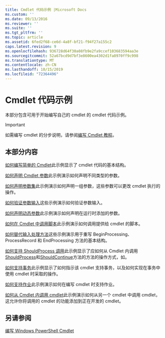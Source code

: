 ```yaml
---
title: Cmdlet 代码示例 |Microsoft Docs
ms.custom: ''
ms.date: 09/13/2016
ms.reviewer: ''
ms.suite: ''
ms.tgt_pltfrm: ''
ms.topic: article
ms.assetid: 6fed2f68-ce6d-4a8f-bf21-f94f27a155c2
caps.latest.revision: 9
ms.openlocfilehash: 936728d64f30a08fb9e2fa9ccef103683594aa3e
ms.sourcegitcommit: 52a67bcd9d7bf3e8600ea4302d1fa8970ff9c998
ms.translationtype: MT
ms.contentlocale: zh-CN
ms.lasthandoff: 10/15/2019
ms.locfileid: "72364496"
---
```

# <a name="examples-of-cmdlet-code"></a>Cmdlet 代码示例

本部分包含可用于开始编写自己的 cmdlet 的 cmdlet 代码示例。

> [!IMPORTANT]
> 如需编写 cmdlet 的分步说明，请参阅[编写 Cmdlet 教程](./tutorials-for-writing-cmdlets.md)。

## <a name="in-this-section"></a>本部分内容

[如何编写简单的 Cmdlet](./how-to-write-a-simple-cmdlet.md)此示例显示了 cmdlet 代码的基本结构。

[如何声明 Cmdlet 参数](./how-to-declare-cmdlet-parameters.md)此示例演示如何声明不同类型的参数。

[如何声明参数集](./how-to-declare-parameter-sets.md)此示例演示如何声明一组参数，这些参数可以更改 cmdlet 执行的操作。

[如何验证参数输入](./how-to-validate-parameter-input.md)这些示例演示如何验证参数输入。

[如何声明动态参数](./how-to-declare-dynamic-parameters.md)此示例演示如何声明在运行时添加的参数。

[如何在 Cmdlet 中调用脚本](./how-to-invoke-scripts-within-a-cmdlet.md)此示例演示如何调用提供给 cmdlet 的脚本。

[如何替代输入处理方法](./how-to-override-input-processing-methods.md)这些示例演示用于重写 BeginProcessing、ProcessRecord 和 EndProcessing 方法的基本结构。

[如何支持 ShouldProcess 调用](./how-to-request-confirmations.md)此示例显示了应如何从 Cmdlet 内调用[ShouldProcess](/dotnet/api/System.Management.Automation.Cmdlet.ShouldProcess)和[ShouldContinue](/dotnet/api/System.Management.Automation.Cmdlet.ShouldContinue)方法的方法的操作方式，如。

[如何支持事务](./how-to-support-transactions.md)此示例显示了如何指示该 cmdlet 支持事务，以及如何实现在事务中使用 cmdlet 时采取的操作。

[如何支持作业](./how-to-support-jobs.md)此示例演示如何在编写 cmdlet 时支持作业。

[如何从 Cmdlet 内调用 cmdlet](./how-to-invoke-a-cmdlet-from-within-a-cmdlet.md)此示例演示如何从另一个 cmdlet 中调用 cmdlet，这允许你将调用的 cmdlet 的功能添加到正在开发的 cmdlet。

## <a name="see-also"></a>另请参阅

[编写 Windows PowerShell Cmdlet](./writing-a-windows-powershell-cmdlet.md)
